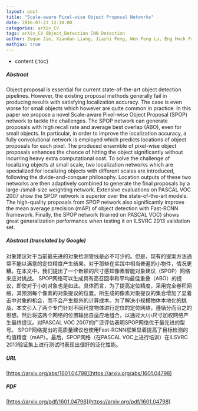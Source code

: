```yaml
---
layout: post
title: "Scale-aware Pixel-wise Object Proposal Networks"
date: 2016-07-23 12:10:00
categories: arXiv_CV
tags: arXiv_CV Object_Detection CNN Detection
author: Zequn Jie, Xiaodan Liang, Jiashi Feng, Wen Feng Lu, Eng Hock Francis Tay, Shuicheng Yan
mathjax: true
---
```


* content
{:toc}

##### Abstract
Object proposal is essential for current state-of-the-art object detection pipelines. However, the existing proposal methods generally fail in producing results with satisfying localization accuracy. The case is even worse for small objects which however are quite common in practice. In this paper we propose a novel Scale-aware Pixel-wise Object Proposal (SPOP) network to tackle the challenges. The SPOP network can generate proposals with high recall rate and average best overlap (ABO), even for small objects. In particular, in order to improve the localization accuracy, a fully convolutional network is employed which predicts locations of object proposals for each pixel. The produced ensemble of pixel-wise object proposals enhances the chance of hitting the object significantly without incurring heavy extra computational cost. To solve the challenge of localizing objects at small scale, two localization networks which are specialized for localizing objects with different scales are introduced, following the divide-and-conquer philosophy. Location outputs of these two networks are then adaptively combined to generate the final proposals by a large-/small-size weighting network. Extensive evaluations on PASCAL VOC 2007 show the SPOP network is superior over the state-of-the-art models. The high-quality proposals from SPOP network also significantly improve the mean average precision (mAP) of object detection with Fast-RCNN framework. Finally, the SPOP network (trained on PASCAL VOC) shows great generalization performance when testing it on ILSVRC 2013 validation set.

##### Abstract (translated by Google)
对象建议对于当前最先进的对象检测管线是必不可少的。但是，现有的提案方法通常不能以满意的定位精度产生结果。对于那些在实践中相当普遍的小物件，情况更糟。在本文中，我们提出了一个新颖的尺寸感知像素智能对象建议（SPOP）网络来应对挑战。 SPOP网络可以生成具有高召回率和平均最佳重叠（ABO）的提议，即使对于小的对象也是如此。具体而言，为了提高定位精度，采用完全卷积网络，其预测每个像素的对象提议的位置。所生成的像素对象提议的集合增加了显着击中对象的机会，而不会产生额外的计算成本。为了解决小规模物体本地化的挑战，本文引入了两个专门针对不同尺度物体进行定位的定位网络，遵循分而治之的思想。然后将这两个网络的位置输出自适应地组合，以通过大/小尺寸加权网络产生最终提议。对PASCAL VOC 2007的广泛评估表明SPOP网络优于最先进的型号。 SPOP网络提出的高质量建议也使用Fast-RCNN框架显着提高了目标检测的均值精度（mAP）。最后，SPOP网络（在PASCAL VOC上进行培训）在ILSVRC 2013验证集上进行测试时表现出很好的泛化性能。

##### URL
[https://arxiv.org/abs/1601.04798](https://arxiv.org/abs/1601.04798)

##### PDF
[https://arxiv.org/pdf/1601.04798](https://arxiv.org/pdf/1601.04798)

